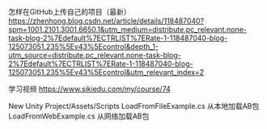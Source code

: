 怎样在GitHub上传自己的项目（最新）
https://zhenhong.blog.csdn.net/article/details/118487040?spm=1001.2101.3001.6650.1&utm_medium=distribute.pc_relevant.none-task-blog-2%7Edefault%7ECTRLIST%7ERate-1-118487040-blog-125073051.235%5Ev43%5Econtrol&depth_1-utm_source=distribute.pc_relevant.none-task-blog-2%7Edefault%7ECTRLIST%7ERate-1-118487040-blog-125073051.235%5Ev43%5Econtrol&utm_relevant_index=2

学习视频
https://www.sikiedu.com/my/course/74

New Unity Project/Assets/Scripts
LoadFromFileExample.cs 从本地加载AB包
LoadFromWebExample.cs 从网络加载AB包
